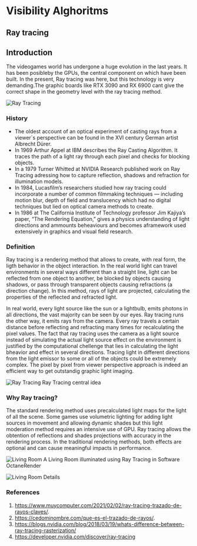 # Visibility Alghoritms

## Ray tracing

## Introduction
The videogames world has undergone a huge evolution in the last years. It has been posibleby the GPUs, the central component on which have been built.
In the present, Ray tracing was here, but this technology is very demanding.The graphic boards like RTX 3090 and RX 6900 cant give the correct shape in the geometry level with the ray tracing method.

![Ray Tracing](/vc/sketches/gameRT.jpg)

 ### History
  *  The oldest account of an optical experiment of casting rays from a viewer`s perspective can be found in the XVI century German artist Albrecht Dürer.
  *  In 1969 Arthur Appel at IBM  describes the Ray Casting Algorithm. It traces the path of a light ray through each pixel and checks for blocking objects.
  *  In a 1979 Turner Whitted at NVIDIA Research published work on Ray Tracing adressing how to capture reflection, shadows and refraction for illumination models.
  *  In 1984, Lucasfilm’s researchers studied how ray tracing could incorporate a number of common filmmaking techniques — including motion blur, depth of field and translucency which had no digital techniques but lied on optical camera methods to create.
  *  In 1986 at The California Institute of Technology professor Jim Kajiya’s paper, “The Rendering Equation,” gives a physics understanding of light directions and ammounts beheaviours and becomes aframework used extensively in graphics and visual field research.
  



### Definition
Ray tracing is a rendering method that allows to create, with real form, the ligth behavior in the object interaction. In the real world light can travel environments in several ways different than a straight line, light can be reflected from one object to another, be blocked by objects causing shadows, or pass through transparent objects causing refractions (a direction change). In this method, rays of light are projected, calculating the properties of the reflected and refracted light.

In real world, every light source like the sun or a lightbulb, emits photons in all directions, the vast majority can be seen by our eyes. Ray tracing runs the other way, it emits rays from the camera. Every ray travels a certain distance before reflecting and refracting many times for recalculating the pixel values. The fact that ray tracing uses the camera as a light source instead of simulating the actual light source effect on the environment is justified by the computational chellenge that lies in calculating the light bheavior and effect in several directions. Tracing light in different directions from the light emissor to some or all of the objects could be extremely complex. The pixel by pixel from viewer perspective approach is indeed an efficient way to get outstandig graphic light imaging.



![Ray Tracing](/vc/sketches/RT.jpg)
Ray Tracing central idea




### Why Ray tracing?
The standard rendering method uses precalculated light maps for the light of all the scene. Some games use volumetric lighting for adding light sources in movement and allowing dynamic shades but this light moderation method requires an intensive use of GPU. Ray tracing allows the obtention of reflections and shades projections with accuracy in the rendering process. In the traditional rendering methods, both effects are optional and can cause meaningful impacts in performance.  


![Living Room](/vc/sketches/LivingRoom.jpg)
A Living Room illuminated using Ray Tracing in Software OctaneRender


![Living Room](/vc/sketches/LivingRoomRT.jpg)
Details


### References
1. https://www.muycomputer.com/2021/02/02/ray-tracing-trazado-de-rayos-claves/.
2. https://cedominombre.com/que-es-el-trazado-de-rayos/.
3. https://blogs.nvidia.com/blog/2018/03/19/whats-difference-between-ray-tracing-rasterization/
4. https://developer.nvidia.com/discover/ray-tracing
